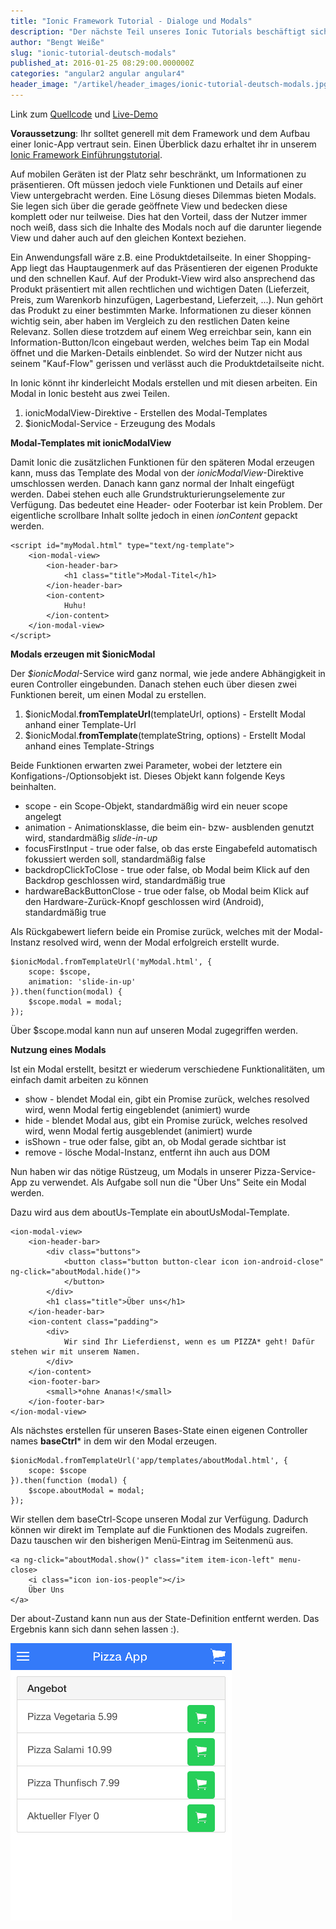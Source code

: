 ```yaml
---
title: "Ionic Framework Tutorial - Dialoge und Modals"
description: "Der nächste Teil unseres Ionic Tutorials beschäftigt sich mit Dialogen und Modals. Wann, und wie ihr sie einsetzen solltest erfahrt ihr hier."
author: "Bengt Weiße"
slug: "ionic-tutorial-deutsch-modals"
published_at: 2016-01-25 08:29:00.000000Z
categories: "angular2 angular angular4"
header_image: "/artikel/header_images/ionic-tutorial-deutsch-modals.jpg"
---
```


Link zum [Quellcode](https://github.com/angularjs-de/ionic-tutorial/tree/master/11-Modals) und [Live-Demo](https://angularjs-de.github.io/ionic-tutorial/11-Modals/#/order)

**Voraussetzung**: Ihr solltet generell mit dem Framework und dem Aufbau einer Ionic-App vertraut sein. Einen Überblick dazu erhaltet ihr in unserem  [Ionic Framework Einführungstutorial](https://angularjs.de/artikel/ionic-tutorial-deutsch).

Auf mobilen Geräten ist der Platz sehr beschränkt, um Informationen zu präsentieren. Oft müssen jedoch viele Funktionen und Details auf einer View untergebracht werden. Eine Lösung dieses Dilemmas bieten Modals. Sie legen sich über die gerade geöffnete View und bedecken diese komplett oder nur teilweise. Dies hat den Vorteil, dass der Nutzer immer noch weiß, dass sich die Inhalte des Modals noch auf die darunter liegende View und daher auch auf den gleichen Kontext beziehen.

Ein Anwendungsfall wäre z.B. eine Produktdetailseite. In einer Shopping-App liegt das Hauptaugenmerk auf das Präsentieren der eigenen Produkte und den schnellen Kauf. Auf der Produkt-View wird also ansprechend das Produkt präsentiert mit allen rechtlichen und wichtigen Daten (Lieferzeit, Preis, zum Warenkorb hinzufügen, Lagerbestand, Lieferzeit, ...). Nun gehört das Produkt zu einer bestimmten Marke. Informationen zu dieser können wichtig sein, aber haben im Vergleich zu den restlichen Daten keine Relevanz. Sollen diese trotzdem auf einem Weg erreichbar sein, kann ein Information-Button/Icon eingebaut werden, welches beim Tap ein Modal öffnet und die Marken-Details einblendet. So wird der Nutzer nicht aus seinem "Kauf-Flow" gerissen und verlässt auch die Produktdetailseite nicht.

In Ionic könnt ihr kinderleicht Modals erstellen und mit diesen arbeiten.
Ein Modal in Ionic besteht aus zwei Teilen.

 1. ionicModalView-Direktive - Erstellen des Modal-Templates
 2. $ionicModal-Service - Erzeugung des Modals

**Modal-Templates mit ionicModalView**

Damit Ionic die zusätzlichen Funktionen für den späteren Modal erzeugen kann, muss das Template des Modal von der *ionicModalView*-Direktive umschlossen werden. Danach kann ganz normal der Inhalt eingefügt werden. Dabei stehen euch alle Grundstrukturierungselemente zur Verfügung. Das bedeutet eine Header- oder Footerbar ist kein Problem. Der eigentliche scrollbare Inhalt sollte jedoch in einen *ionContent* gepackt werden.

```
<script id="myModal.html" type="text/ng-template">
    <ion-modal-view>
        <ion-header-bar>
            <h1 class="title">Modal-Titel</h1>
        </ion-header-bar>
        <ion-content>
            Huhu!
        </ion-content>
    </ion-modal-view>
</script>
```

**Modals erzeugen mit $ionicModal**

Der *$ionicModal*-Service wird ganz normal, wie jede andere Abhängigkeit in euren Controller eingebunden. Danach stehen euch über diesen zwei Funktionen bereit, um einen Modal zu erstellen.

 1. $ionicModal.**fromTemplateUrl**(templateUrl, options) - Erstellt Modal anhand einer Template-Url
 2. $ionicModal.**fromTemplate**(templateString, options) - Erstellt Modal anhand eines Template-Strings

Beide Funktionen erwarten zwei Parameter, wobei der letztere ein Konfigations-/Optionsobjekt ist. Dieses Objekt kann folgende Keys beinhalten.

 - scope - ein Scope-Objekt, standardmäßig wird ein neuer scope angelegt
 - animation - Animationsklasse, die beim ein- bzw- ausblenden genutzt wird, standardmäßig *slide-in-up*
 - focusFirstInput - true oder false, ob das erste Eingabefeld automatisch fokussiert werden soll, standardmäßig false
 - backdropClickToClose - true oder false, ob Modal beim Klick auf den Backdrop geschlossen wird, standardmäßig true
 - hardwareBackButtonClose - true oder false, ob Modal beim Klick auf den Hardware-Zurück-Knopf geschlossen wird (Android), standardmäßig true

Als Rückgabewert liefern beide ein Promise zurück, welches mit der Modal-Instanz resolved wird, wenn der Modal erfolgreich erstellt wurde.

```
$ionicModal.fromTemplateUrl('myModal.html', {
    scope: $scope,
    animation: 'slide-in-up'
}).then(function(modal) {
    $scope.modal = modal;
});
```

Über $scope.modal kann nun auf unseren Modal zugegriffen werden.

**Nutzung eines Modals**

Ist ein Modal erstellt, besitzt er wiederum verschiedene Funktionalitäten, um einfach damit arbeiten zu können

 - show - blendet Modal ein, gibt ein Promise zurück, welches resolved wird, wenn Modal fertig eingeblendet (animiert) wurde
 - hide - blendet Modal aus, gibt ein Promise zurück, welches resolved wird, wenn Modal fertig ausgeblendet (animiert) wurde
 - isShown - true oder false, gibt an, ob Modal gerade sichtbar ist
 - remove - lösche Modal-Instanz, entfernt ihn auch aus DOM

Nun haben wir das nötige Rüstzeug, um Modals in unserer Pizza-Service-App zu verwendet. Als Aufgabe soll nun die "Über Uns" Seite ein Modal werden.

Dazu wird aus dem aboutUs-Template ein aboutUsModal-Template.

```
<ion-modal-view>
    <ion-header-bar>
        <div class="buttons">
            <button class="button button-clear icon ion-android-close" ng-click="aboutModal.hide()">
            </button>
        </div>
        <h1 class="title">Über uns</h1>
    </ion-header-bar>
    <ion-content class="padding">
        <div>
            Wir sind Ihr Lieferdienst, wenn es um PIZZA* geht! Dafür stehen wir mit unserem Namen.
        </div>
    </ion-content>
    <ion-footer-bar>
        <small>*ohne Ananas!</small>
    </ion-footer-bar>
</ion-modal-view>
```

Als nächstes erstellen für unseren Bases-State einen eigenen Controller names **baseCtrl*** in dem wir den Modal erzeugen.

```
$ionicModal.fromTemplateUrl('app/templates/aboutModal.html', {
    scope: $scope
}).then(function (modal) {
    $scope.aboutModal = modal;
});
```

Wir stellen dem baseCtrl-Scope unseren Modal zur Verfügung. Dadurch können wir direkt im Template auf die Funktionen des Modals zugreifen. Dazu tauschen wir den bisherigen Menü-Eintrag im Seitenmenü aus.

```
<a ng-click="aboutModal.show()" class="item item-icon-left" menu-close>
    <i class="icon ion-ios-people"></i>
    Über Uns
</a>
```

Der about-Zustand kann nun aus der State-Definition entfernt werden.
Das Ergebnis kann sich dann sehen lassen :).

![Bild](/artikel/ionic-tutorial-deutsch-modals/ionic-modals.gif?v=63629079934)